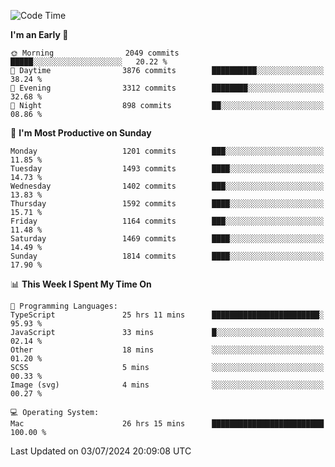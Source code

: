 <!--START_SECTION:waka-->
![Code Time](http://img.shields.io/badge/Code%20Time-4%2C135%20hrs%2033%20mins-blue)

**I'm an Early 🐤** 

```text
🌞 Morning                2049 commits        █████░░░░░░░░░░░░░░░░░░░░   20.22 % 
🌆 Daytime                3876 commits        ██████████░░░░░░░░░░░░░░░   38.24 % 
🌃 Evening                3312 commits        ████████░░░░░░░░░░░░░░░░░   32.68 % 
🌙 Night                  898 commits         ██░░░░░░░░░░░░░░░░░░░░░░░   08.86 % 
```
📅 **I'm Most Productive on Sunday** 

```text
Monday                   1201 commits        ███░░░░░░░░░░░░░░░░░░░░░░   11.85 % 
Tuesday                  1493 commits        ████░░░░░░░░░░░░░░░░░░░░░   14.73 % 
Wednesday                1402 commits        ███░░░░░░░░░░░░░░░░░░░░░░   13.83 % 
Thursday                 1592 commits        ████░░░░░░░░░░░░░░░░░░░░░   15.71 % 
Friday                   1164 commits        ███░░░░░░░░░░░░░░░░░░░░░░   11.48 % 
Saturday                 1469 commits        ████░░░░░░░░░░░░░░░░░░░░░   14.49 % 
Sunday                   1814 commits        ████░░░░░░░░░░░░░░░░░░░░░   17.90 % 
```


📊 **This Week I Spent My Time On** 

```text
💬 Programming Languages: 
TypeScript               25 hrs 11 mins      ████████████████████████░   95.93 % 
JavaScript               33 mins             █░░░░░░░░░░░░░░░░░░░░░░░░   02.14 % 
Other                    18 mins             ░░░░░░░░░░░░░░░░░░░░░░░░░   01.20 % 
SCSS                     5 mins              ░░░░░░░░░░░░░░░░░░░░░░░░░   00.33 % 
Image (svg)              4 mins              ░░░░░░░░░░░░░░░░░░░░░░░░░   00.27 % 

💻 Operating System: 
Mac                      26 hrs 15 mins      █████████████████████████   100.00 % 
```


 Last Updated on 03/07/2024 20:09:08 UTC
<!--END_SECTION:waka-->
